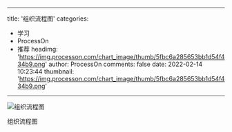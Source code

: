 
---
title: '组织流程图'
categories: 
 - 学习
 - ProcessOn
 - 推荐
headimg: 'https://img.processon.com/chart_image/thumb/5fbc6a285653bb1d54f434b9.png'
author: ProcessOn
comments: false
date: 2022-02-14 10:23:44
thumbnail: 'https://img.processon.com/chart_image/thumb/5fbc6a285653bb1d54f434b9.png'
---

<div>   
<img class="thumb" alt="组织流程图" src="https://img.processon.com/chart_image/thumb/5fbc6a285653bb1d54f434b9.png" referrerpolicy="no-referrer">
<p>组织流程图</p>  
</div>
            